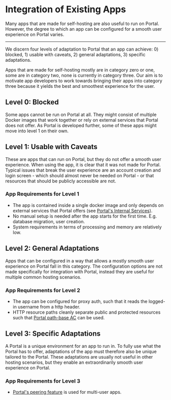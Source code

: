 # Integration of Existing Apps

Many apps that are made for self-hosting are also useful to run on Portal.
However, the degree to which an app can be configured for a smooth user experience on Portal varies.

---

We discern four levels of adaptation to Portal that an app can achieve:
0) blocked, 1) usable with caveats, 2) general adaptations, 3) specific adaptations.

Apps that are made for self-hosting mostly are in category zero or one, some are in category two, none is currently in category three.
Our aim is to motivate app developers to work towards bringing their apps into category three
because it yields the best and smoothest experience for the user.

## Level 0: Blocked

Some apps cannot be run on Portal at all.
They might consist of multiple Docker images that work together or rely on external services that Portal does not offer.
As Portal is developed further, some of these apps might move into level 1 on their own.

## Level 1: Usable with Caveats

These are apps that can run on Portal, but they do not offer a smooth user experience.
When using the app, it is clear that it was not made for Portal.
Typical issues that break the user experience are an account creation and login screen - which should almost never be needed on Portal -
or that resources that should be publicly accessible are not.

### App Requirements for Level 1

* The app is contained inside a single docker image and only depends on external services that Portal offers (see [Portal's Internal Services](internal_services.md)).
* No manual setup is needed after the app starts for the first time. E.g. database migration, user creation.
* System requirements in terms of processing and memory are relatively low.

## Level 2: General Adaptations

Apps that can be configured in a way that allows a mostly smooth user experience on Portal fall in this category.
The configuration options are not made specifically for integration with Portal,
instead they are useful for multiple common hosting scenarios.

### App Requirements for Level 2

* The app can be configured for proxy auth, such that it reads the logged-in username from a http header.
* HTTP resource paths cleanly separate public and protected resources such that [Portal path-base AC](routing_and_ac.md#access-control) can be used.

## Level 3: Specific Adaptations

A Portal is a unique environment for an app to run in.
To fully use what the Portal has to offer, adaptations of the app must therefore also be unique tailored to the Portal.
These adaptations are usually not useful in other hosting scenarios,
but they enable an extraordinarily smooth user experience on Portal.

### App Requirements for Level 3

* [Portal's peering feature](peering.md) is used for multi-user apps.
